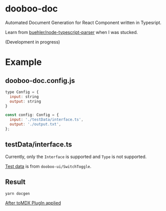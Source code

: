 # dooboo-doc
Automated Document Generation for React Component written in Typesript. 

Learn from [buehler/node-typescript-parser](https://github.com/buehler/node-typescript-parser) when I was stucked.

(Development in progress)

# Example
## dooboo-doc.config.js
```js
type Config = {
  input: string
  output: string
}

const config: Config = {
  input: './testData/interface.ts',
  output: './output.txt',
};
```

## testData/interface.ts
Currently, only the `Interface` is supported and `Type` is not supported.

[Test data](https://github.com/dooboolab/dooboo-ui/blob/master/main/SwitchToggle.tsx) is from `dooboo-ui/SwitchToggle`.


## Result
```
yarn docgen
```


[After toMDX PlugIn applied](https://github.com/yujong-lee/dooboo-doc/blob/master/output.txt)
